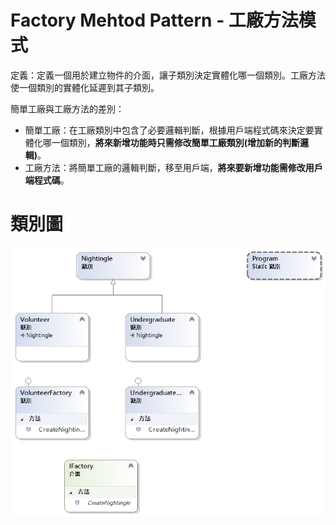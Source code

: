 # Factory Mehtod Pattern - 工廠方法模式

定義：定義一個用於建立物件的介面，讓子類別決定實體化哪一個類別。工廠方法使一個類別的實體化延遲到其子類別。

簡單工廠與工廠方法的差別：
* 簡單工廠：在工廠類別中包含了必要邏輯判斷，根據用戶端程式碼來決定要實體化哪一個類別，**將來新增功能時只需修改簡單工廠類別(增加新的判斷邏輯)**。
* 工廠方法：將簡單工廠的邏輯判斷，移至用戶端，**將來要新增功能需修改用戶端程式碼**。

# 類別圖

![簡單工廠模式](https://github.com/BryanYu/DesignPatternPractice/blob/master/FactoryMethod/ClassDiagram1.png)



